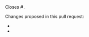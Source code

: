 <!---
This is a suggested pull request template for rapidtide.
It's designed to capture information we've found to be useful in reviewing pull requests.

If there is other information that would be helpful to include, please don't hesitate to add it!

Please also label your pull request with the relevant tags.
See here for more information and a list of available options:
http://rapidtide.readthedocs.io/en/latest/contributing.html#pull-requests
-->

Closes # .

Changes proposed in this pull request:

-
-

